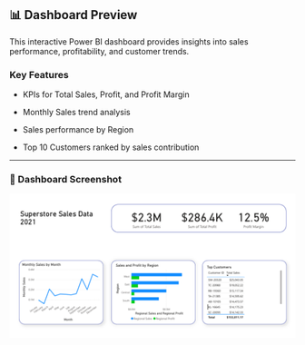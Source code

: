 ## 📊 Dashboard Preview  



This interactive Power BI dashboard provides insights into sales performance, profitability, and customer trends.  



### Key Features

- KPIs for Total Sales, Profit, and Profit Margin  

- Monthly Sales trend analysis  

- Sales performance by Region  

- Top 10 Customers ranked by sales contribution  



---



### 📸 Dashboard Screenshot  

![PowerBi_Sales_Dashboard](visuals/superstore_dashboard.png)
